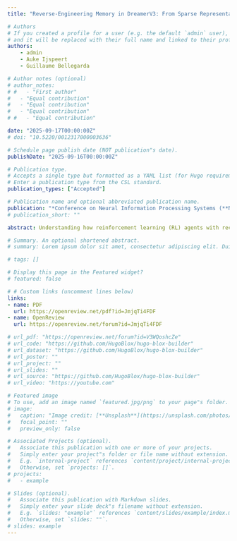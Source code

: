 ```yaml
---
title: "Reverse-Engineering Memory in DreamerV3: From Sparse Representations to Functional Circuits"

# Authors
# If you created a profile for a user (e.g. the default `admin` user), write the username (folder name) here
# and it will be replaced with their full name and linked to their profile.
authors:
    - admin
    - Auke Ijspeert
    - Guillaume Bellegarda

# Author notes (optional)
# author_notes:
# #   - "First author"
#   - "Equal contribution"
#   - "Equal contribution"
#   - "Equal contribution"
# #   - "Equal contribution"

date: "2025-09-17T00:00:00Z"
# doi: "10.5220/0012317000003636"

# Schedule page publish date (NOT publication"s date).
publishDate: "2025-09-16T00:00:00Z"

# Publication type.
# Accepts a single type but formatted as a YAML list (for Hugo requirements).
# Enter a publication type from the CSL standard.
publication_types: ["Accepted"]

# Publication name and optional abbreviated publication name.
publication: "*Conference on Neural Information Processing Systems (**NeurIPS 2025, Spotlight at Mechanistic Interpretability Workshop**)*"
# publication_short: ""

abstract: Understanding how reinforcement learning (RL) agents with recurrent neural network architectures encode and use memory remains an open question in the field of interpretability. In this work, we investigate these internal memory dynamics of DreamerV3, a state-of-the-art model-based deep RL agent. Our analysis reveals that DreamerV3 relies on sparse memory representations and on small internal subnetworks (circuits) to store and act on memory, with only a small subset of the original model parameters sufficient to control goal-directed behavior. We show that using a differentiable circuit extraction method, we can identify these subnetworks that retain full task performance with as little as 0.16% of the original parameters. Furthermore, we demonstrate that these sparse circuits emerge early in training and can retroactively improve undertrained models when applied as binary masks. Finally, we develop a gradient-based model editing approach that leverages these circuits for a reliable post hoc modification of the agent's behavior, achieving an average edit success rate of 90%. Our work demonstrates how sparse memory circuits provide a powerful lever for understanding and editing deep RL systems.

# Summary. An optional shortened abstract.
# summary: Lorem ipsum dolor sit amet, consectetur adipiscing elit. Duis posuere tellus ac convallis placerat. Proin tincidunt magna sed ex sollicitudin condimentum.

# tags: []

# Display this page in the Featured widget?
# featured: false

# # Custom links (uncomment lines below)
links:
- name: PDF
  url: https://openreview.net/pdf?id=JmjqTi4FDF
- name: OpenReview
  url: https://openreview.net/forum?id=JmjqTi4FDF

# url_pdf: "https://openreview.net/forum?id=V3WQoshcZe"
# url_code: "https://github.com/HugoBlox/hugo-blox-builder"
# url_dataset: "https://github.com/HugoBlox/hugo-blox-builder"
# url_poster: ""
# url_project: ""
# url_slides: ""
# url_source: "https://github.com/HugoBlox/hugo-blox-builder"
# url_video: "https://youtube.com"

# Featured image
# To use, add an image named `featured.jpg/png` to your page"s folder.
# image:
#   caption: "Image credit: [**Unsplash**](https://unsplash.com/photos/pLCdAaMFLTE)"
#   focal_point: ""
#   preview_only: false

# Associated Projects (optional).
#   Associate this publication with one or more of your projects.
#   Simply enter your project"s folder or file name without extension.
#   E.g. `internal-project` references `content/project/internal-project/index.md`.
#   Otherwise, set `projects: []`.
# projects:
#   - example

# Slides (optional).
#   Associate this publication with Markdown slides.
#   Simply enter your slide deck"s filename without extension.
#   E.g. `slides: "example"` references `content/slides/example/index.md`.
#   Otherwise, set `slides: ""`.
# slides: example
---
```





<!-- {{% callout note %}}
Click the _Cite_ button above to demo the feature to enable visitors to import publication metadata into their reference management software.
{{% /callout %}}

{{% callout note %}}
Create your slides in Markdown - click the _Slides_ button to check out the example.
{{% /callout %}}

Add the publication"s **full text** or **supplementary notes** here. You can use rich formatting such as including [code, math, and images](https://docs.hugoblox.com/content/writing-markdown-latex/). -->
